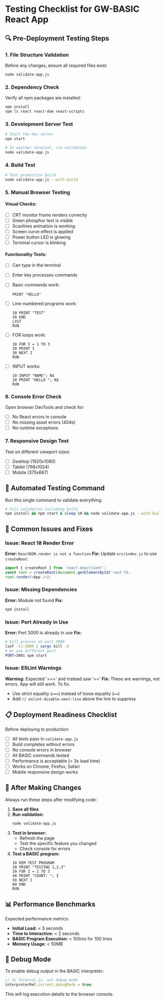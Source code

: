 # Testing Checklist for GW-BASIC React App

## 🔍 Pre-Deployment Testing Steps

### 1. File Structure Validation
Before any changes, ensure all required files exist:
```bash
node validate-app.js
```

### 2. Dependency Check
Verify all npm packages are installed:
```bash
npm install
npm ls react react-dom react-scripts
```

### 3. Development Server Test
```bash
# Start the dev server
npm start

# In another terminal, run validation
node validate-app.js
```

### 4. Build Test
```bash
# Test production build
node validate-app.js --with-build
```

### 5. Manual Browser Testing

#### Visual Checks:
- [ ] CRT monitor frame renders correctly
- [ ] Green phosphor text is visible
- [ ] Scanlines animation is working
- [ ] Screen curve effect is applied
- [ ] Power button LED is glowing
- [ ] Terminal cursor is blinking

#### Functionality Tests:
- [ ] Can type in the terminal
- [ ] Enter key processes commands
- [ ] Basic commands work:
  ```basic
  PRINT "HELLO"
  ```

- [ ] Line-numbered programs work:
  ```basic
  10 PRINT "TEST"
  20 END
  LIST
  RUN
  ```

- [ ] FOR loops work:
  ```basic
  10 FOR I = 1 TO 3
  20 PRINT I
  30 NEXT I
  RUN
  ```

- [ ] INPUT works:
  ```basic
  10 INPUT "NAME"; N$
  20 PRINT "HELLO "; N$
  RUN
  ```

### 6. Console Error Check
Open browser DevTools and check for:
- [ ] No React errors in console
- [ ] No missing asset errors (404s)
- [ ] No runtime exceptions

### 7. Responsive Design Test
Test on different viewport sizes:
- [ ] Desktop (1920x1080)
- [ ] Tablet (768x1024)
- [ ] Mobile (375x667)

## 🚀 Automated Testing Command

Run this single command to validate everything:
```bash
# Full validation including build
npm install && npm start & sleep 10 && node validate-app.js --with-build
```

## 🔧 Common Issues and Fixes

### Issue: React 18 Render Error
**Error:** `ReactDOM.render is not a function`
**Fix:** Update `src/index.js` to use `createRoot`:
```javascript
import { createRoot } from 'react-dom/client';
const root = createRoot(document.getElementById('root'));
root.render(<App />);
```

### Issue: Missing Dependencies
**Error:** Module not found
**Fix:**
```bash
npm install
```

### Issue: Port Already in Use
**Error:** Port 3000 is already in use
**Fix:**
```bash
# Kill process on port 3000
lsof -ti:3000 | xargs kill -9
# Or use different port
PORT=3001 npm start
```

### Issue: ESLint Warnings
**Warning:** Expected '===' and instead saw '=='
**Fix:** These are warnings, not errors. App will still work. To fix:
- Use strict equality (`===`) instead of loose equality (`==`)
- Add `// eslint-disable-next-line` above the line to suppress

## 📋 Deployment Readiness Checklist

Before deploying to production:

- [ ] All tests pass in `validate-app.js`
- [ ] Build completes without errors
- [ ] No console errors in browser
- [ ] All BASIC commands tested
- [ ] Performance is acceptable (< 3s load time)
- [ ] Works on Chrome, Firefox, Safari
- [ ] Mobile responsive design works

## 🔄 After Making Changes

Always run these steps after modifying code:

1. **Save all files**
2. **Run validation:**
   ```bash
   node validate-app.js
   ```
3. **Test in browser:**
   - Refresh the page
   - Test the specific feature you changed
   - Check console for errors
4. **Test a BASIC program:**
   ```basic
   10 REM TEST PROGRAM
   20 PRINT "TESTING 1,2,3"
   30 FOR I = 1 TO 3
   40 PRINT "COUNT: "; I
   50 NEXT I
   60 END
   RUN
   ```

## 📊 Performance Benchmarks

Expected performance metrics:
- **Initial Load:** < 3 seconds
- **Time to Interactive:** < 2 seconds
- **BASIC Program Execution:** < 100ms for 100 lines
- **Memory Usage:** < 50MB

## 🐛 Debug Mode

To enable debug output in the BASIC interpreter:
```javascript
// In Terminal.js, set debug mode
interpreterRef.current.debugMode = true;
```

This will log execution details to the browser console.